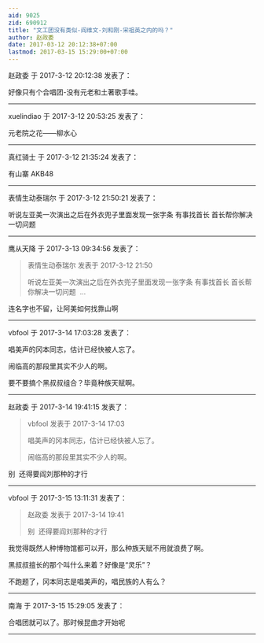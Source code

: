```yaml
---
aid: 9025
zid: 690912
title: "文工团没有类似-阎维文-刘和刚-宋祖英之内的吗？"
author: 赵政委
date: 2017-03-12 20:12:38+07:00
lastmod: 2017-03-15 15:29:00+07:00
---
```


赵政委 于 2017-3-12 20:12:38 发表了：

好像只有个合唱团-没有元老和土著歌手哇。

---

xuelindiao 于 2017-3-12 20:53:25 发表了：

元老院之花——柳水心

---

真红骑士 于 2017-3-12 21:35:24 发表了：

有山寨 AKB48

---

表情生动泰瑞尔 于 2017-3-12 21:50:21 发表了：

听说左亚美一次演出之后在外衣兜子里面发现一张字条 有事找首长 首长帮你解决一切问题

---

鹰从天降 于 2017-3-13 09:34:56 发表了：

> 表情生动泰瑞尔 发表于 2017-3-12 21:50
>
> 听说左亚美一次演出之后在外衣兜子里面发现一张字条 有事找首长 首长帮你解决一切问题&nbsp;&nbsp;...

连名字也不留，让阿美如何找靠山啊

---

vbfool 于 2017-3-14 17:03:28 发表了：

唱美声的冈本同志，估计已经快被人忘了。

闹临高的那段里其实不少人的啊。

要不要搞个黑叔叔组合？毕竟种族天赋啊。

---

赵政委 于 2017-3-14 19:41:15 发表了：

> vbfool 发表于 2017-3-14 17:03
>
> 唱美声的冈本同志，估计已经快被人忘了。
>
> 闹临高的那段里其实不少人的啊。

别&nbsp;&nbsp;还得要阎刘那种的才行

---

vbfool 于 2017-3-15 13:11:31 发表了：

> 赵政委 发表于 2017-3-14 19:41
>
> 别&nbsp;&nbsp;还得要阎刘那种的才行

我觉得既然人种博物馆都可以开，那么种族天赋不用就浪费了啊。

黑叔叔擅长的那个叫什么来着？好像是“灵乐”？

不跑题了，冈本同志是唱美声的，唱民族的人有么？

---

南海 于 2017-3-15 15:29:05 发表了：

合唱团就可以了。那时候昆曲才开始呢

---
